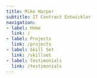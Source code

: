 ```yaml
---
title: Mike Harper
subtitle: IT Contract Entwickler
navigation: 
- label: Home
  link: /
- label: Projects
  link: /projects
- label: Skill Set
  link: /skillset
- label: Testimonials
  link: /testimonials
---
```

